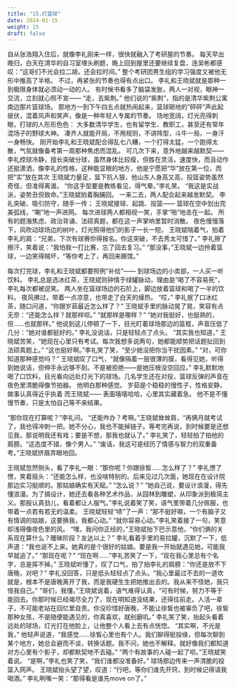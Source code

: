 ```yaml
---
title: "15.打篮球"
date: 2024-01-15
weight: 15
draft: false
---
```


自从张浩翔入住后，就像李礼刚来一样，很快就融入了考研屋的节奏。
每天早出晚归，白天在清华的自习室埋头刷题，晚上回到屋里还要继续复盘，连吴彬都感叹：“这哥们不光会拉二胡，还会拉时间。”
整个考研团男生组的学习强度又被他无形中推高了半格。
不过，再紧张的节奏也得有点出口。
李礼和王晓斌就是那种一到极限身体就必须动一动的人。
有时候书看多了脑袋发胀，两人一对视，眼神一交流，立刻就心照不宣——  “走，去紫荆。”
他们说的“紫荆”，指的是清华紫荆公寓南边那片篮球场。
那地方一到下午四五点就热闹起来，篮球砸地的“砰砰”声此起彼伏，混着风声和笑声，像是一种年轻人专属的节奏。
场地宽阔，灯光亮得刺眼，打球的人形形色色：
大多数清华学生，也有留学生、教职工，甚至还有常年混场子的野球大神。
凑齐人就能开局，不用规则，不讲阵型，斗牛一局，一身汗一身畅快。
刚开始李礼和王晓斌配合得乱七八糟，一个打得太猛，一个跑得太散，气氛就像备考第一周那种焦虑而混乱。
可几次下来，意外地越来越默契——
李礼控球冷静，擅长突破分球，虽然身体比较瘦，但胜在灵活，速度快，而且动作还挺潇洒，像李礼的性格，这种能显眼的地方，他是宁愿把“华”放在第一位，而把“实”放在其次
王晓斌力量足，篮下抗人狠，他山东人身高又高，投篮姿势虽然奇怪，但准得离谱。
“你这手型要是教练看见，得气晕。”李礼笑。
“我这是实战派，姿势丑但致命。”王晓斌拍着胸脯回。
一来二去，两人配合起来越发默契。
李礼突破、吸引防守，随手一传；
王晓斌接球、起跳、投篮——
篮球在空中划出完美弧线，“唰”地一声进网。
每次进球两人都相视一笑，手掌“啪”地击在一起。
所有的题海焦虑、政治背诵、法硕真题，都在这一声掌响里暂时消散。
夜色慢慢落下，风吹动球场边的树叶，灯光照得他们的影子一长一短。
王晓斌喘着气，拍着李礼的肩：“兄弟，下次有球赛你得报名。你这突破，不去秀太可惜了。”
李礼擦了擦汗，笑着说：“我怕我一打比赛，忘了回去复习。”
“那没事，”王晓斌一边拎着篮球，一边笑得贼坏，“等你考上了，再回来踢馆。”

每次打完球，李礼和王晓斌都要照例“补给”—— 到球场边的小卖部，一人买一听饮料。
李礼总是选冰红茶，王晓斌则钟情于绿罐脉动，理由是“喝了不容易死”，李礼每次都被逗笑。
两人坐在篮球场边的石阶上，脚边放着篮球和喝了一半的饮料。
夜风拂过，带着一点凉意，也带走了白天的燥热。
“哎，” 李礼抿了口冰红茶，随口问道，“你跟岁茹最近怎么样了？”
王晓斌手里的脉动晃了晃，笑容有点无奈：“还能怎么样？就那样呗。”
“就那样是哪样？”
“她对我挺好，也挺熟的，但……也就那样。” 他说到这儿停顿了一下，目光盯着球场那边的篮框，声音压低了几分：“她对谁都挺好的。”
李礼没说话，只是轻轻点了点头。
“其实我也知道，” 王晓斌苦笑，“她现在心里只有考试。每次我想多说两句，她都能顺势把话题扯回到法硕真题上。”
“这也挺好啊。”李礼笑了笑，“至少她没把你当干扰因素。”
“对，可你知道那种感觉吗？” 王晓斌叹了口气，“就像隔着一层很薄的膜，看得见她，听得到她说话，但伸手永远够不到。不是被拒绝——是她压根没空回应。”
李礼默默地喝了口饮料，目光看向远处灯光下的球场。几名学生还在对投，篮球反弹的声音在夜色里清脆得像节拍器。
他明白那种感觉。
岁茹是个稳稳的慢性子，性格安静，做事认真得近乎执着
而王晓斌——
表面嘻嘻哈哈，心里其实藏着急。
他不是不懂慢节奏，只是太怕自己等不来结果。

“那你现在打算呢？”李礼问。
“还能咋办？考啊。”王晓斌耸耸肩，“再俩月就考试了，我也得冲刺一把。她不分心，我也不能掉链子。等考完再说，到时候要是还想见我，那说明我还有戏；要是不想，那我也就认了。”
李礼笑了，轻轻拍了拍他的肩膀。“这态度不错，像个男人。”
“废话，我这可是经历了情感与智力的双重备考。”王晓斌挤眉弄眼地回。

王晓斌忽然侧头，看了李礼一眼：“那你呢？你跟徐皙……怎么样了？”
李礼愣了愣，笑着摇头：“还能怎么样，也没啥特别的。后来见过几次面，她现在在设计院那边实习挺顺的。那姑娘确实有天赋。”
“怎么说？”
“她自己说，要设计浪漫，得先懂浪漫。为了搞设计，她还去看各种艺术作品，从园林到雕塑，从印象派到极简主义。那股认真劲儿，看着都让人服气。”李礼说着笑了笑，语气里带着几分佩服，也带着一点若有若无的温柔。
王晓斌轻轻“啧”了一声：“那不挺好嘛，一个有脑子又有情调的姑娘，这要换我，我都心动。”
“就你容易心动。”李礼笑着接了一句，笑意却浅得像夜色里的风。
“嘿，我问你正经的，”王晓斌抬下巴示意他，“你们俩的关系现在算什么？暧昧阶段？友达以上？”
李礼看着手里的易拉罐，沉默了一下，低声道：“我也说不上来。她真的是个很好的姑娘。要是我一开始就遇见她，可能我早就追了。”
“那现在呢？”
“现在啊……”李礼苦笑了一下，“现在我心里总有个名字，总是挥不掉。”
王晓斌听懂了，叹了口气，拍了拍李礼的肩膀：“你还是放不下唐晚，对吧？”
李礼没回答，只是低头轻轻点了点头。“我心里最过不去的一道坎就是，根本不是唐晚离开了我，而是我硬生生把她推出去的。我从来不怪她，我只怪我自己。”
“哥们，我懂。”王晓斌说着，语气难得认真，“可有时候，努力不等于能回去。你那时候已经竭尽全力了，现在明知道没结果，还得往前走。人活一辈子，不可能老站在回忆里自责。你没珍惜好唐晚，不能让徐皙也被辜负了吧，徐皙那种女孩，不是随便能遇见的，你真喜欢，就别磨叽。”
李礼笑了笑，抬起头看着远处的球场，灯光打在他脸上，让他整个人看上去有点恍惚。
“其实啊，不光是我，” 他轻声说道，“我感觉……徐皙心里也有个人。我们聊得挺投缘，但每次聊到某个地方，她总会避而不谈，转换话题。我不问，她也不解释。就好像我们都知道对方心里有个影子，却都默契地不去碰。”
“两个有故事的人碰一起了呗。”王晓斌笑着说。
“是啊，”李礼也笑了笑，“我们谁都没准备好。”
球场那边传来一声清脆的投篮入网声。
王晓斌抬头望了望，叹道：“行吧，等你们谁先开窍，到时候记得请我喝酒。”
李礼咧嘴一笑：“那得看是谁先move on了。”
